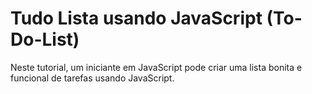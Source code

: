 # Tudo Lista usando JavaScript (To-Do-List)
Neste tutorial, um iniciante em JavaScript pode criar uma lista bonita e funcional de tarefas usando JavaScript.
